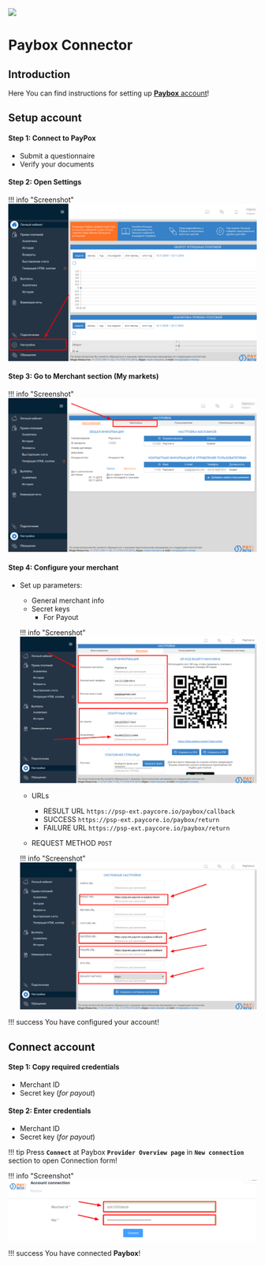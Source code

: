 <img src="https://static.openfintech.io/payment_providers/paybox/logo.svg?w=400" width="400px" >

# Paybox Connector

## Introduction

Here You can find  instructions for setting up  [**Paybox** account](https://my.paybox.money/)!

## Setup account

#### Step 1: Connect to PayPox 

-  Submit a questionnaire
-  Verify your documents

#### Step 2: Open Settings

!!! info "Screenshot"
    [![Step 2](images/paybox-step1.png)](images/paybox-step1.png)

#### Step 3: Go to Merchant section (My markets)

!!! info "Screenshot"
    [![Step 3](images/paybox-step3.png)](images/paybox-step3.png)



#### Step 4: Configure your merchant

- Set up parameters:
    -  General merchant info
    -  Secret keys
        - For Payout

    !!! info "Screenshot"
        [![Step 4](images/paybox-step4.png)](images/paybox-step4.png)

    -  URLs
        - RESULT URL    ```https://psp-ext.paycore.io/paybox/callback```
        - SUCCESS ```https://psp-ext.paycore.io/paybox/return```
        - FAILURE URL ```https://psp-ext.paycore.io/paybox/return```
        
        
    -  REQUEST METHOD ```POST```
    
    !!! info "Screenshot"
        [![Step 4](images/paybox-step5.png)](images/paybox-step5.png)

!!! success
    You have configured your account!
    
## Connect account

#### Step 1: Copy required credentials

-  Merchant ID
-  Secret key (_for payout_)

#### Step 2: Enter credentials

-  Merchant ID
-  Secret key (_for payout_)


!!! tip
    Press **`Connect`** at Paybox **`Provider Overview page`** in **`New connection`** section to open Connection form!



!!! info "Screenshot"
    [![Connect](images/paybox_connect.png)](images/paybox_connect.png)


!!! success
    You have connected **Paybox**!